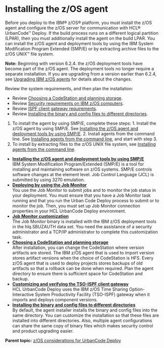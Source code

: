 # Installing the z/OS agent

Before you deploy to the IBM® z/OS® platform, you must install the z/OS agent and configure the z/OS server for communication with HCL® UrbanCode™ Deploy. If the build process runs on a different logical partition \(LPAR\), then you must additionally install the agent on the build LPAR. You can install the z/OS agent and deployment tools by using the IBM System Modification Program Extended \(SMP/E\) or by extracting archive files to the z/OS UNIX™ file system.

**Note:** Beginning with version 6.2.4. the z/OS deployment tools have become part of the z/OS agent. The deployment tools no longer require a separate installation. If you are upgrading from a version earlier than 6.2.4, see [Upgrading IBM z/OS agents](upgrade_zOS_agents.md#) for details about the changes.

Review the system requirements, and then plan the installation:

-   Review [Choosing a CodeStation and planning storage](codestation_choose_plan.md#).
-   Review [Security requirements on IBM z/OS computers](../../com.udeploy.admin.doc/topics/security_zos.md#).
-   Review [ISPF client gateway requirements](ISPF_client_gateway_req.md#).
-   Review [Installing the binary and config files to different directories](install_config_binary.md).

1.   To install the agent by using SMP/E, complete these steps: 
    1.   Install the z/OS agent by using SMP/E. See [Installing the z/OS agent and deployment tools by using SMP/E](../../com.udeploy.doc/topics/zos_installing_smpe.md). 
    2.   Install agents from the command line. See [Installing agents from the command line](agentInstall.md), and start with step 3. 
2.   To install by extracting files to the z/OS UNIX file system, see [Installing agents from the command line](agentInstall.md). 

-   **[Installing the z/OS agent and deployment tools by using SMP/E](../../com.udeploy.doc/topics/zos_installing_smpe.md)**  
IBM System Modification Program/Extended \(SMP/E\) is a tool for installing and maintaining software on z/OS systems. SMP/E controls software changes at the element level. Job Control Language \(JCL\) is submitted by using 3270 emulation.
-   **[Deploying by using the Job Monitor](../../com.udeploy.install.doc/topics/zos_using_job_monitor.md)**  
You use the Job Monitor to submit jobs and to monitor the job status in your deployment. You must ensure that you have a Job Monitor task running and that you run the Urban Code Deploy process to submit or to monitor the job. Then, you must set up Job Monitor connection properties in your HCL UrbanCode Deploy environment.
-   **[Job Monitor customization](../../com.udeploy.doc/topics/zos_jobmonitor.md)**  
The Job Monitor binary is installed with the IBM z/OS deployment tools in the hlq.SBUZAUTH data set. You need the assistance of a security administrator and a TCP/IP administrator to complete this customization task.
-   **[Choosing a CodeStation and planning storage](../../com.udeploy.doc/topics/codestation_choose_plan.md)**  
After installation, you can change the CodeStation where version artifacts are stored. The IBM z/OS agent that is used to import version stores artifact versions when the choice of CodeStation is HFS. Every z/OS agent that is used to deploy projects stores backups of old artifacts so that a rollback can be done when required. Plan the agent directory to ensure there is sufficient space for CodeStation and backup.
-   **[Customizing and verifying the TSO-ISPF client gateway](../../com.udeploy.doc/topics/ISPF_client_gateway_req.md)**  
HCL UrbanCode Deploy uses the IBM z/OS Time Sharing Option-Interactive System Productivity Facility \(TSO-ISPF\) gateway when it imports and deploys component versions.
-   **[Installing the binary and config files to different directories](../../com.udeploy.install.doc/topics/install_config_binary.md)**  
By default, the agent installer installs the binary and config files into the same directory. You can customize the installation so that these files are installed into different directories. Also, multiple agent configurations can share the same copy of binary files which makes security control and product upgrading easier.

**Parent topic:** [z/OS considerations for UrbanCode Deploy](../../com.udeploy.doc/topics/zos_ch.md)

